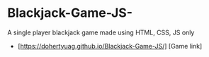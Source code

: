 # Blackjack-Game-JS-
A single player blackjack game made using HTML, CSS, JS only

- [https://dohertyuag.github.io/Blackjack-Game-JS/] [Game link]
